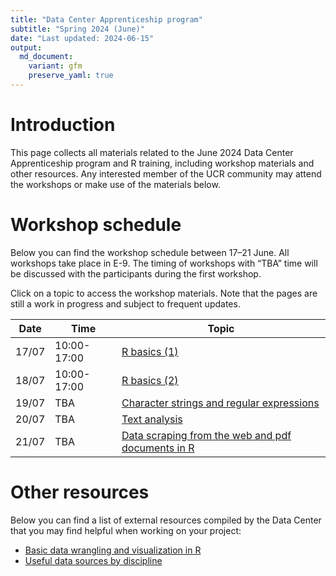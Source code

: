 ```yaml
---
title: "Data Center Apprenticeship program"
subtitle: "Spring 2024 (June)"
date: "Last updated: 2024-06-15"
output:
  md_document:
    variant: gfm
    preserve_yaml: true
---
```


# Introduction

This page collects all materials related to the June 2024 Data Center
Apprenticeship program and R training, including workshop materials and
other resources. Any interested member of the UCR community may attend
the workshops or make use of the materials below.

# Workshop schedule

Below you can find the workshop schedule between 17–21 June. All
workshops take place in E-9. The timing of workshops with “TBA” time
will be discussed with the participants during the first workshop.

Click on a topic to access the workshop materials. Note that the pages
are still a work in progress and subject to frequent updates.

| Date  | Time        | Topic                                                         |
|-------|-------------|---------------------------------------------------------------|
| 17/07 | 10:00-17:00 | [R basics (1)](basics)                                        |
| 18/07 | 10:00-17:00 | [R basics (2)](basics)                                        |
| 19/07 | TBA         | [Character strings and regular expressions](strings)          |
| 20/07 | TBA         | [Text analysis](text)                                         |
| 21/07 | TBA         | [Data scraping from the web and pdf documents in R](scraping) |

# Other resources

Below you can find a list of external resources compiled by the Data
Center that you may find helpful when working on your project:

- [Basic data wrangling and visualization in R](../tutorial/links)
- [Useful data sources by discipline](../tutorial/data)
